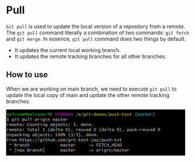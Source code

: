 # Pull

`Git pull` is used to update the local version of a repository from a remote. The `git pull` command literally a
combination of two commands: `git fetch` and `git merge`. In essence, `git pull` command does two things by default.

* It updates the current local working branch.
* It updates the remote tracking branches for all other branches.

## How to use

When we are working on main branch, we need to execute `git pull` to update the local copy of main and update the other
remote tracking branches.

![pull command in Git bash](Images/Pull.png)

